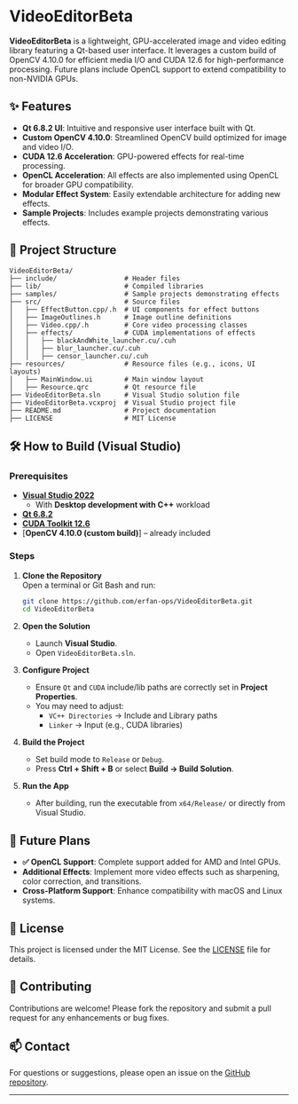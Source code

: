 # VideoEditorBeta

**VideoEditorBeta** is a lightweight, GPU-accelerated image and video editing library featuring a Qt-based user interface. It leverages a custom build of OpenCV 4.10.0 for efficient media I/O and CUDA 12.6 for high-performance processing. Future plans include OpenCL support to extend compatibility to non-NVIDIA GPUs.

## ✨ Features

- **Qt 6.8.2 UI**: Intuitive and responsive user interface built with Qt.
- **Custom OpenCV 4.10.0**: Streamlined OpenCV build optimized for image and video I/O.
- **CUDA 12.6 Acceleration**: GPU-powered effects for real-time processing.
- **OpenCL Acceleration**: All effects are also implemented using OpenCL for broader GPU compatibility.
- **Modular Effect System**: Easily extendable architecture for adding new effects.
- **Sample Projects**: Includes example projects demonstrating various effects.

## 📁 Project Structure

```
VideoEditorBeta/
├── include/                 # Header files
├── lib/                     # Compiled libraries
├── samples/                 # Sample projects demonstrating effects
├── src/                     # Source files
│   ├── EffectButton.cpp/.h  # UI components for effect buttons
│   ├── ImageOutlines.h      # Image outline definitions
│   ├── Video.cpp/.h         # Core video processing classes
│   ├── effects/             # CUDA implementations of effects
│   │   ├── blackAndWhite_launcher.cu/.cuh
│   │   ├── blur_launcher.cu/.cuh
│   │   ├── censor_launcher.cu/.cuh
├── resources/               # Resource files (e.g., icons, UI layouts)
│   ├── MainWindow.ui        # Main window layout
│   ├── Resource.qrc         # Qt resource file
├── VideoEditorBeta.sln      # Visual Studio solution file
├── VideoEditorBeta.vcxproj  # Visual Studio project file
├── README.md                # Project documentation
├── LICENSE                  # MIT License
```

## 🛠️ How to Build (Visual Studio)

### Prerequisites

- [**Visual Studio 2022**](https://visualstudio.microsoft.com/vs/)
  - With **Desktop development with C++** workload
- [**Qt 6.8.2**](https://www.qt.io/download)
- [**CUDA Toolkit 12.6**](https://developer.nvidia.com/cuda-downloads)
- [**OpenCV 4.10.0 (custom build)**] – already included

### Steps

1. **Clone the Repository**  
   Open a terminal or Git Bash and run:
   ```bash
   git clone https://github.com/erfan-ops/VideoEditorBeta.git
   cd VideoEditorBeta
   ```

2. **Open the Solution**  
   - Launch **Visual Studio**.
   - Open `VideoEditorBeta.sln`.

3. **Configure Project**  
   - Ensure `Qt` and `CUDA` include/lib paths are correctly set in **Project Properties**.
   - You may need to adjust:
     - `VC++ Directories` → Include and Library paths
     - `Linker` → Input (e.g., CUDA libraries)

4. **Build the Project**  
   - Set build mode to `Release` or `Debug`.
   - Press **Ctrl + Shift + B** or select **Build → Build Solution**.

5. **Run the App**  
   - After building, run the executable from `x64/Release/` or directly from Visual Studio.

## 📌 Future Plans

- **✅ OpenCL Support**: Complete support added for AMD and Intel GPUs.
- **Additional Effects**: Implement more video effects such as sharpening, color correction, and transitions.
- **Cross-Platform Support**: Enhance compatibility with macOS and Linux systems.

## 📄 License

This project is licensed under the MIT License. See the [LICENSE](LICENSE) file for details.

## 🤝 Contributing

Contributions are welcome! Please fork the repository and submit a pull request for any enhancements or bug fixes.

## 📫 Contact

For questions or suggestions, please open an issue on the [GitHub repository](https://github.com/erfan-ops/VideoEditorBeta/issues).

---

